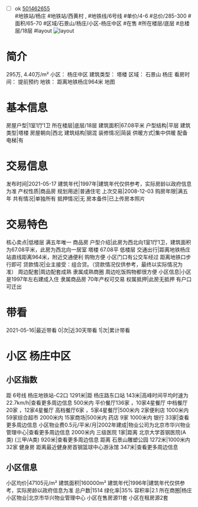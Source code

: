 - [ ] ok [501462655](https://bj.5i5j.com/ershoufang/501462655.html)  
 #地铁站/杨庄 #地铁站/西黄村 ,  #地铁线/6号线
#单价/4-6 #总价/285-300 #面积/65-70   #区域/石景山/杨庄/小区-杨庄中区 #在售 #所在楼层/底层 #总楼层/18层 #layout 
![layout](http://image2a.5i5j.com/bdir/layout/b8f47499f3cd4818bb09cd84e8856467.jpg_P5.jpg) 
# 简介 
 295万,  4.40万/m² 
小区： 杨庄中区
建筑类型： 塔楼
区域： 石景山 杨庄
看房时间： 提前预约
地铁： 距离地铁杨庄964米 地图
# 基本信息 
 房屋户型|1室1厅1卫
所在楼层|底层/18层
建筑面积|67.08平米
户型结构|平层
建筑类型|塔楼
房屋朝向|西北
建筑结构|钢混
装修情况|简装
供暖方式|集中供暖
配备电梯|有
# 交易信息 
 发布时间|2021-05-17
建筑年代|1997年|建筑年代仅供参考，实际房龄以政府信息为准
产权性质|商品房
规划用途|普通住宅
上次交易|2008-12-03
购房年限|满五年
共有情况|单独所有
抵押情况|无
房本备件|已上传房本照片
# 交易特色 
 核心卖点|低楼层 满五年唯一 商品房
户型介绍|此房为西北向1室1厅1卫，建筑面积为67.08平米，此房为西北向一居室 塔楼 67.08平 低楼层
交通出行|距离地铁杨庄站直线距离964米，附近交通便利 购物方便 小区门口有公交车经过 距离地铁口步行即可
贷款情况|业主接受：组合贷。（贷款情况仅供参考，最终以实际情况为准）
周边配套|周边配套成熟 隶属成熟商圈 周边吃饭购物都很方便
小区信息|小区是1997年左右建成入住 隶属商品房 70年产权可交易
权属抵押|此房无抵押 有户口可迁出
# 带看 
 2021-05-16|最近带看	 0|次|近30天带看	 1|次|累计带看
# 小区 杨庄中区
## 小区指数 
 距 6号线 杨庄地铁站-C2口 1291米|距 杨庄路东口站 143米|高峰时间平均时速为22.7km/h|查看更多周边信息
500米内 平价餐厅136家 ，10家4星餐厅
中档餐厅20家 ，12家4星餐厅
高档餐厅6家 ，5家4星餐厅|500米内 2家便利店
1000米内 59家综合超市
2000米内 15家商场|500米内 药店 9家
1000米内 银行 33家|查看更多周边信息
小区物业费0.5元/平米/月|2002年建成|物业公司为北京市华兴物业管理中心|查看更多周边信息
2000米内 三级医院 1家|距离 北京大学首钢医院(A类) (三甲/A类) 920米|查看更多周边信息
距离 石景山雕塑公园 1272米|1000米内 32家 健身房
距离最近健身房首钢篮球中心游泳馆 347米|查看更多周边信息
## 小区信息 
 小区均价|47105元/m²
建筑面积|160000m²
建筑年代|1996年|建筑年代仅供参考，实际房龄以政府信息为准
总户数|1514
绿化率|35%
容积率|2.1
所在商圈|杨庄
小区物业|北京市华兴物业管理中心
小区在售房源11套
小区在租房源2套
